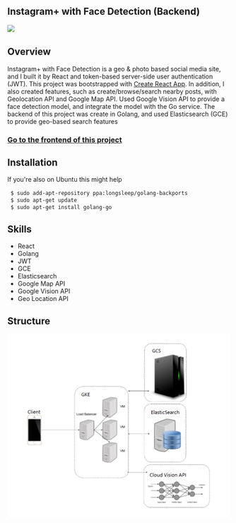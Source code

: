 ## Instagram+ with Face Detection (Backend)

<p>
  <img src="https://github.com/tingkaiwu/tingkaiwu/blob/master/around2.gif">
</p>

## Overview

Instagram+ with Face Detection is a geo & photo based social media site, and I built it by React and token-based server-side user authentication (JWT). This project was bootstrapped with [Create React App](https://github.com/facebook/create-react-app). In addition, I also created features, such as create/browse/search nearby posts, with Geolocation API and Google Map API. Used Google Vision API to provide a face detection model, and integrate the model with the Go service. The backend of this project was create in Golang, and used Elasticsearch (GCE) to provide geo-based search features

### [Go to the frontend of this project](https://github.com/tingkaiwu/around-frontend)

## Installation

If you're also on Ubuntu this might help
```
 $ sudo add-apt-repository ppa:longsleep/golang-backports
 $ sudo apt-get update
 $ sudo apt-get install golang-go
```

## Skills

- React
- Golang
- JWT
- GCE
- Elasticsearch
- Google Map API
- Google Vision API
- Geo Location API 

## Structure

<p>
  <img src="https://github.com/tingkaiwu/tingkaiwu/blob/master/image26.png">
</p>
